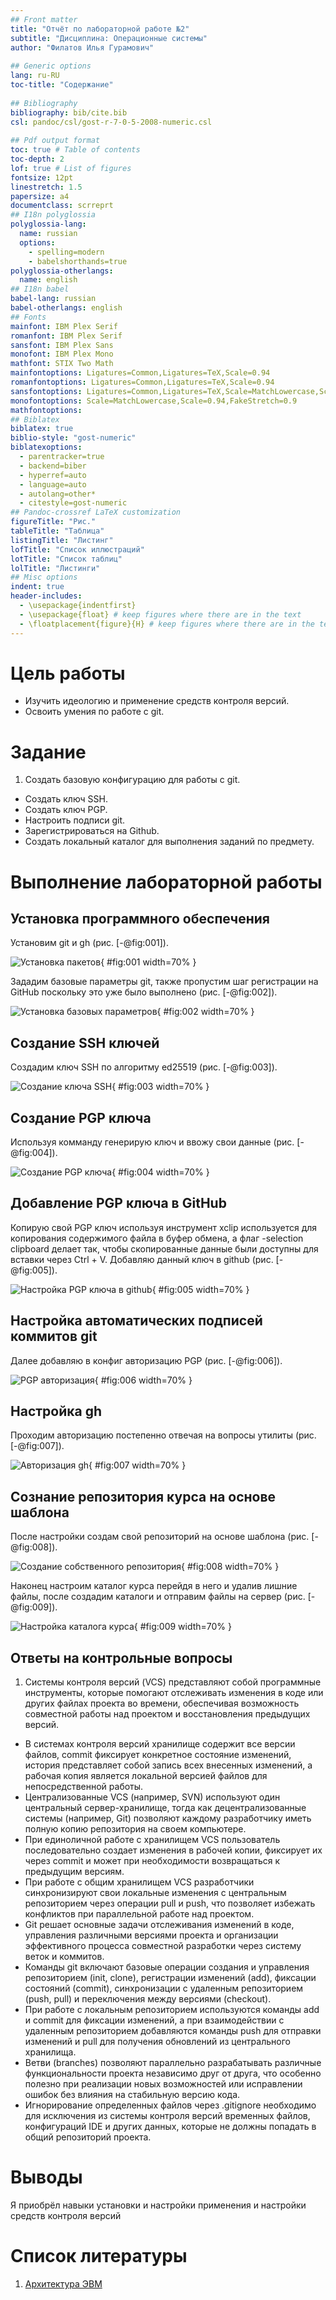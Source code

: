 ```yaml
---
## Front matter
title: "Отчёт по лабораторной работе №2"
subtitle: "Дисциплина: Операционные системы"
author: "Филатов Илья Гурамович"
 
## Generic options
lang: ru-RU
toc-title: "Содержание"
 
## Bibliography
bibliography: bib/cite.bib
csl: pandoc/csl/gost-r-7-0-5-2008-numeric.csl
 
## Pdf output format
toc: true # Table of contents
toc-depth: 2
lof: true # List of figures
fontsize: 12pt
linestretch: 1.5
papersize: a4
documentclass: scrreprt
## I18n polyglossia
polyglossia-lang:
  name: russian
  options:
    - spelling=modern
    - babelshorthands=true
polyglossia-otherlangs:
  name: english
## I18n babel
babel-lang: russian
babel-otherlangs: english
## Fonts
mainfont: IBM Plex Serif
romanfont: IBM Plex Serif
sansfont: IBM Plex Sans
monofont: IBM Plex Mono
mathfont: STIX Two Math
mainfontoptions: Ligatures=Common,Ligatures=TeX,Scale=0.94
romanfontoptions: Ligatures=Common,Ligatures=TeX,Scale=0.94
sansfontoptions: Ligatures=Common,Ligatures=TeX,Scale=MatchLowercase,Scale=0.94
monofontoptions: Scale=MatchLowercase,Scale=0.94,FakeStretch=0.9
mathfontoptions:
## Biblatex
biblatex: true
biblio-style: "gost-numeric"
biblatexoptions:
  - parentracker=true
  - backend=biber
  - hyperref=auto
  - language=auto
  - autolang=other*
  - citestyle=gost-numeric
## Pandoc-crossref LaTeX customization
figureTitle: "Рис."
tableTitle: "Таблица"
listingTitle: "Листинг"
lofTitle: "Список иллюстраций"
lotTitle: "Список таблиц"
lolTitle: "Листинги"
## Misc options
indent: true
header-includes:
  - \usepackage{indentfirst}
  - \usepackage{float} # keep figures where there are in the text
  - \floatplacement{figure}{H} # keep figures where there are in the text
---
```

 
# Цель работы
- Изучить идеологию и применение средств контроля версий.
- Освоить умения по работе с git.
 
 
# Задание

1. Создать базовую конфигурацию для работы с git.
- Создать ключ SSH.
- Создать ключ PGP.
- Настроить подписи git.
- Зарегистрироваться на Github.
- Cоздать локальный каталог для выполнения заданий по предмету.
 
# Выполнение лабораторной работы
 
## Установка программного обеспечения
 
Установим git и gh (рис. [-@fig:001]).
 
![Установка пакетов](image/1.png){ #fig:001 width=70% }
 
Зададим базовые параметры git, также пропустим шаг регистрации на GitHub поскольку это уже было выполнено (рис. [-@fig:002]).
 
![Установка базовых параметров](image/2.png){ #fig:002 width=70% }

## Создание SSH ключей

Создадим ключ SSH по алгоритму ed25519 (рис. [-@fig:003]).
 
![Создание ключа SSH](image/3.png){ #fig:003 width=70% }

## Создание PGP ключа

Используя комманду генерирую ключ и ввожу свои данные (рис. [-@fig:004]).
 
![Создание PGP ключа ](image/4.png){ #fig:004 width=70% }

## Добавление PGP ключа в GitHub
 
Копирую свой PGP ключ используя инструмент xclip используется для копирования содержимого файла в буфер обмена, а флаг -selection clipboard делает так, чтобы скопированные данные были доступны для вставки через Ctrl + V. Добавляю данный ключ в github (рис. [-@fig:005]).
 
![Настройка PGP ключа в github](image/5.png){ #fig:005 width=70% }

## Настройка автоматических подписей коммитов git
 
Далее добавляю в конфиг авторизацию PGP (рис. [-@fig:006]).
 
![PGP авторизация](image/6.png){ #fig:006 width=70% }

## Настройка gh
 
Проходим авторизацию постепенно отвечая на вопросы утилиты (рис. [-@fig:007]).
 
![Авторизация gh](image/7.png){ #fig:007 width=70% }

## Сознание репозитория курса на основе шаблона

После настройки создам свой репозиторий на основе шаблона (рис. [-@fig:008]).
 
![Создание собственного репозитория](image/8.png){ #fig:008 width=70% }

Наконец настроим каталог курса перейдя в него и удалив лишние файлы, после создадим каталоги и отправим файлы на сервер (рис. [-@fig:009]).
 
![Настройка каталога курса](image/9.png){ #fig:009 width=70% }
 
## Ответы на контрольные вопросы

1. Системы контроля версий (VCS) представляют собой программные инструменты, которые помогают отслеживать изменения в коде или других файлах проекта во времени, обеспечивая возможность совместной работы над проектом и восстановления предыдущих версий.
- В системах контроля версий хранилище содержит все версии файлов, commit фиксирует конкретное состояние изменений, история представляет собой запись всех внесенных изменений, а рабочая копия является локальной версией файлов для непосредственной работы.
- Централизованные VCS (например, SVN) используют один центральный сервер-хранилище, тогда как децентрализованные системы (например, Git) позволяют каждому разработчику иметь полную копию репозитория на своем компьютере.
- При единоличной работе с хранилищем VCS пользователь последовательно создает изменения в рабочей копии, фиксирует их через commit и может при необходимости возвращаться к предыдущим версиям.
- При работе с общим хранилищем VCS разработчики синхронизируют свои локальные изменения с центральным репозиторием через операции pull и push, что позволяет избежать конфликтов при параллельной работе над проектом.
- Git решает основные задачи отслеживания изменений в коде, управления различными версиями проекта и организации эффективного процесса совместной разработки через систему веток и коммитов.
- Команды git включают базовые операции создания и управления репозиторием (init, clone), регистрации изменений (add), фиксации состояний (commit), синхронизации с удаленным репозиторием (push, pull) и переключения между версиями (checkout).
- При работе с локальным репозиторием используются команды add и commit для фиксации изменений, а при взаимодействии с удаленным репозиторием добавляются команды push для отправки изменений и pull для получения обновлений из центрального хранилища.
- Ветви (branches) позволяют параллельно разрабатывать различные функциональности проекта независимо друг от друга, что особенно полезно при реализации новых возможностей или исправлении ошибок без влияния на стабильную версию кода.
- Игнорирование определенных файлов через .gitignore необходимо для исключения из системы контроля версий временных файлов, конфигураций IDE и других данных, которые не должны попадать в общий репозиторий проекта.

# Выводы
 
Я приобрёл навыки установки и настройки применения и настройки средств контроля версий
 
# Список литературы
 
1. [Архитектура ЭВМ](https://esystem.rudn.ru/pluginfile.php/2089548/mod_resource/content/0/%D0%9B%D0%B0%D0%B1%D0%BE%D1%80%D0%B0%D1%82%D0%BE%D1%80%D0%BD%D0%B0%D1%8F%20%D1%80%D0%B0%D0%B1%D0%BE%D1%82%D0%B0%20%E2%84%968.%20%D0%9F%D1%80%D0%BE%D0%B3%D1%80%D0%B0%D0%BC%D0%BC%D0%B8%D1%80%D0%BE%D0%B2%D0%B0%D0%BD%D0%B8%D0%B5%20%D1%86%D0%B8%D0%BA%D0%BB%D0%B0.%20%D0%9E%D0%B1%D1%80%D0%B0%D0%B1%D0%BE%D1%82%D0%BA%D0%B0%20%D0%B0%D1%80%D0%B3%D1%83%D0%BC%D0%B5%D0%BD%D1%82%D0%BE%D0%B2%20%D0%BA%D0%BE%D0%BC%D0%B0%D0%BD%D0%B4%D0%BD%D0%BE%D0%B9%20%D1%81%D1%82%D1%80%D0%BE%D0%BA%D0%B8..pdf)